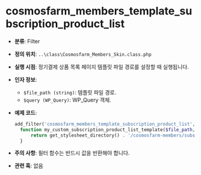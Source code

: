 # cosmosfarm_members_template_subscription_product_list

- **분류**: Filter
- **정의 위치**: `..\class\Cosmosfarm_Members_Skin.class.php`
- **실행 시점**: 정기결제 상품 목록 페이지 템플릿 파일 경로를 설정할 때 실행됩니다.
- **인자 정보**:
  - `$file_path (string)`: 템플릿 파일 경로.
  - `$query (WP_Query)`: WP_Query 객체.
- **예제 코드**:

  ```php
  add_filter('cosmosfarm_members_template_subscription_product_list', 'my_custom_subscription_product_list_template', 10, 2);
    function my_custom_subscription_product_list_template($file_path, $query) {
        return get_stylesheet_directory() . '/cosmosfarm-members/subscription-product-list.php';
    }
  ```

- **주의 사항**: 필터 함수는 반드시 값을 반환해야 합니다.
- **관련 훅**: 없음
